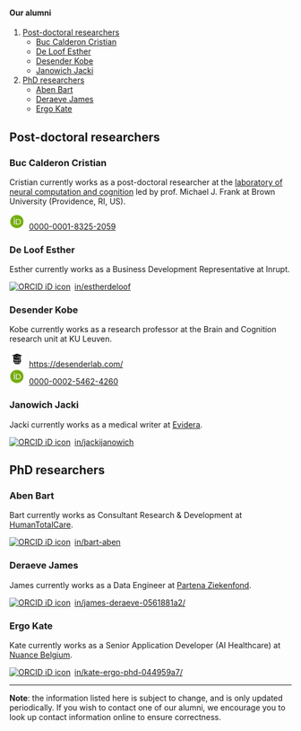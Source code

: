 #### Our alumni

1. [Post-doctoral researchers](#post-doctoral-researchers)
    - [Buc Calderon Cristian](#buc-calderon-cristian)
    - [De Loof Esther](#de-loof-esther)
    - [Desender Kobe](#desender-kobe)
    - [Janowich Jacki](#janowich-jacki)
2. [PhD researchers](#phd-researchers)
    - [Aben Bart](#aben-bart)
    - [Deraeve James](#deraeve-james)
    - [Ergo Kate](#ergo-kate)

## Post-doctoral researchers

### Buc Calderon Cristian

Cristian currently works as a post-doctoral researcher at the [laboratory of neural computation and cognition](https://www.lnccbrown.com/members) led by prof. Michael J. Frank at Brown University (Providence, RI, US).

<div itemscope itemtype="https://schema.org/Person"><a itemprop="sameAs" content="https://orcid.org/0000-0001-8325-2059" href="https://orcid.org/0000-0001-8325-2059" target="orcid.widget" rel="me noopener noreferrer" style="vertical-align:top;"><img src="/images/orcid_32x32.jpg" style="width:2em;margin-right:.5em;" alt="ORCID iD icon">0000-0001-8325-2059</a></div>

### De Loof Esther

Esther currently works as a Business Development Representative at Inrupt.

<div itemscope itemtype="https://schema.org/Person"><a itemprop="sameAs" content="https://be.linkedin.com/in/estherdeloof" href="https://be.linkedin.com/in/estherdeloof" target="orcid.widget" rel="me noopener noreferrer" style="vertical-align:top;"><img src="https://img.icons8.com/android/24/000000/linkedin.png" style="width:2em;margin-right:.5em;" alt="ORCID iD icon">in/estherdeloof</a></div>

### Desender Kobe

Kobe currently works as a research professor at the Brain and Cognition research unit at KU Leuven. 

<div itemscope itemtype="https://schema.org/Person"><a itemprop="sameAs" content="https://desenderlab.com/" href="https://desenderlab.com/" target="orcid.widget" rel="me noopener noreferrer" style="vertical-align:top;"><img src="/images/website_32x32.jpg" style="width:2em;margin-right:.5em;" alt="ORCID iD icon">https://desenderlab.com/</a></div>

<div itemscope itemtype="https://schema.org/Person"><a itemprop="sameAs" content="https://orcid.org/0000-0002-5462-4260" href="https://orcid.org/0000-0002-5462-4260" target="orcid.widget" rel="me noopener noreferrer" style="vertical-align:top;"><img src="/images/orcid_32x32.jpg" style="width:2em;margin-right:.5em;" alt="ORCID iD icon">0000-0002-5462-4260</a></div>

### Janowich Jacki

Jacki currently works as a medical writer at [Evidera](https://www.evidera.com/who-we-are/about-us/).

<div itemscope itemtype="https://schema.org/Person"><a itemprop="sameAs" content="https://be.linkedin.com/in/jackijanowich" href="https://be.linkedin.com/in/jackijanowich" target="orcid.widget" rel="me noopener noreferrer" style="vertical-align:top;"><img src="https://img.icons8.com/android/24/000000/linkedin.png" style="width:2em;margin-right:.5em;" alt="ORCID iD icon">in/jackijanowich</a></div>

## PhD researchers

### Aben Bart   

Bart currently works as Consultant Research & Development at [HumanTotalCare](https://www.humantotalcare.nl/).

<div itemscope itemtype="https://schema.org/Person"><a itemprop="sameAs" content="https://nl.linkedin.com/in/bart-aben" href="https://nl.linkedin.com/in/bart-aben" target="orcid.widget" rel="me noopener noreferrer" style="vertical-align:top;"><img src="https://img.icons8.com/android/24/000000/linkedin.png" style="width:2em;margin-right:.5em;" alt="ORCID iD icon">in/bart-aben</a></div>

### Deraeve James

James currently works as a Data Engineer at [Partena Ziekenfond](https://www.helan.be/nl/).

<div itemscope itemtype="https://schema.org/Person"><a itemprop="sameAs" content="https://www.linkedin.com/in/james-deraeve-0561881a2/" href="https://www.linkedin.com/in/james-deraeve-0561881a2/" target="orcid.widget" rel="me noopener noreferrer" style="vertical-align:top;"><img src="https://img.icons8.com/android/24/000000/linkedin.png" style="width:2em;margin-right:.5em;" alt="ORCID iD icon">in/james-deraeve-0561881a2/</a></div>

###  Ergo Kate

Kate currently works as a Senior Application Developer (AI Healthcare) at [Nuance Belgium](https://www.nuance.com/nl-be/index.html).

<div itemscope itemtype="https://schema.org/Person"><a itemprop="sameAs" content="https://www.linkedin.com/in/kate-ergo-phd-044959a7/" href="https://www.linkedin.com/in/kate-ergo-phd-044959a7/" target="orcid.widget" rel="me noopener noreferrer" style="vertical-align:top;"><img src="https://img.icons8.com/android/24/000000/linkedin.png" style="width:2em;margin-right:.5em;" alt="ORCID iD icon">in/kate-ergo-phd-044959a7/</a></div>

<hr class="dashed">
 
**Note**: the information listed here is subject to change, and is only updated periodically. If you wish to contact one of our alumni, we encourage you to look up contact information online to ensure correctness. 